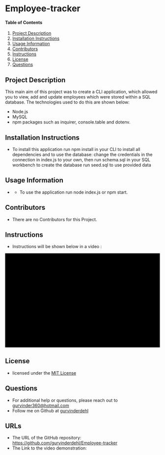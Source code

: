 # Employee-tracker
#### Table of Contents
1. [Project Description](#project-description)
2. [Installation Instructions](#installation-instructions)
3. [Usage Information](#usage-information)
4. [Contributors](#contributors)
5. [Instructions](#Instructions)
6. [License](#license)
7. [Questions](#questions)
## Project Description
This main aim of this project was to create a CLI application, which allowed you to view, add and update employees which were stored within a SQL database. The technologies used to do this are shown below:

* Node.js
* MySQL
* npm packages such as inquirer, console.table and dotenv.

## Installation Instructions
* To install this application run npm install in your CLI to install all dependencies and to use the database:
change the credentials in the connection in index.js to your own, then run schema.sql in your SQL workbench to create the database
run seed.sql to use provided data
## Usage Information
* * To use the application run node index.js or npm start.
## Contributors
* There are no Contributors for this Project.
## Instructions
* Instructions will be shown below in a video :
<img src="assets/zoom.gif" alt="Employee Tracker"/>

## License
* licensed under the [MIT License](LICENSE)
## Questions
* For additional help or questions, please reach out to gurvinder360@hotmail.com
* Follow me on Github at [gurvinderdehl](http://github.com/gurvinderdehl)

## URLs 
* The URL of the GitHub repository: https://github.com/gurvinderdehl/Employee-tracker
* The Link to the video demonstration: